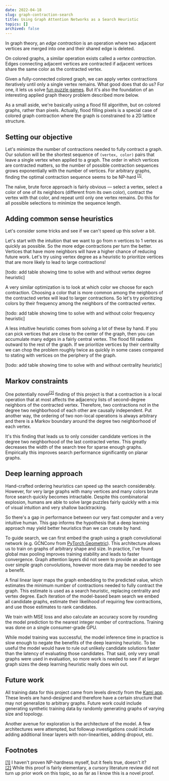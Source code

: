 ```yaml
---
date: 2022-04-18
slug: graph-contraction-search
title: Using Graph Attention Networks as a Search Heuristic
topics: []
archived: false
---
```


In graph theory, an _edge contraction_ is an operation where two adjacent vertices are merged into one and their shared edge is deleted.

<!-- <figure>
  <img src="https://storage.googleapis.com/cgme/projects/images/contraction--03.jpg" width="300">
  <figcaption><strong>Figure 1: </strong>Edge contraction &mdash; The new vertex's neighbors are the union of the neighbors from the original two vertices.</figcaption>
</figure> -->

On colored graphs, a similar operation exists called a _vertex contraction_. Edges connecting adjacent vertices are contracted if adjacent vertices share the same color as the contracted vertex.

<!-- <figure>
  <img src="https://storage.googleapis.com/cgme/projects/images/contraction--03.jpg" width="300">
  <figcaption><strong>Figure 2: </strong>Vertex contraction &mdash; The contacted vertex inherits neighbors from all adjacent vertices of the same color.</figcaption>
</figure> -->

Given a fully-connected colored graph, we can apply vertex contractions iteratively until only a single vertex remains. What good does that do us? For one, it lets us solve [fun puzzle games](https://apps.apple.com/us/app/kami/id710724007). But it's also the foundation of an interesting applied graph theory problem described more below.

<!-- <figure>
  <img src="https://storage.googleapis.com/cgme/projects/images/contraction--03.jpg" width="300">
  <figcaption><strong>Figure 3: </strong>Iterated vertex contraction</figcaption>
</figure>
 -->

As a small aside, we're basically using a flood fill algorithm, but on colored graphs, rather than pixels. Actually, flood filling pixels is a special case of colored graph contraction where the graph is constrained to a 2D lattice structure.

<!-- <figure>
  <img src="https://storage.googleapis.com/cgme/projects/images/contraction--03.jpg" width="300">
  <figcaption><strong>Figure 4: </strong>Pixel flood fill</figcaption>
</figure> -->

## Setting our objective

Let's minimize the number of contractions needed to fully contract a graph. Our solution will be the shortest sequence of `(vertex, color)` pairs that leave a single vertex when applied to a graph. The order in which vertices are contracted matters, so the number of possible contraction sequences grows exponentially with the number of vertices. For arbitrary graphs, finding the optimal contraction sequence seems to be NP-hard <sup id="fnref:fn1"><a href="#fn:fn1">[1]</a></sup>.

The naïve, brute force approach is fairly obvious &mdash; select a vertex, select a color of one of its neighbors (different from its own color), contract the vertex with that color, and repeat until only one vertex remains. Do this for all possible selections to minimize the sequence length.

## Adding common sense heuristics

Let's consider some tricks and see if we can't speed up this solver a bit.

Let's start with the intuition that we want to go from n vertices to 1 vertex as quickly as possible. So the more edge contractions per turn the better. Vertices that have more neighbors will have a higher chance of reducing future work. Let's try using vertex degree as a heuristic to prioritize vertices that are more likely to lead to large contractions!

[todo: add table showing time to solve with and without vertex degree heuristic]

A very similar optimization is to look at which color we choose for each contraction. Choosing a color that is more common among the neighbors of the contracted vertex will lead to larger contractions. So let's try prioritizing colors by their frequency among the neighbors of the contracted vertex.

[todo: add table showing time to solve with and without color frequency heuristic]

A less intuitive heuristic comes from solving a lot of these by hand. If you can pick vertices that are close to the center of the graph, then you can accumulate many edges in a fairly central vertex. The flood fill radiates outward to the rest of the graph. If we prioritize vertices by their centrality we can chop the problem roughly twice as quickly in some cases compared to stating with vertices on the periphery of the graph.

[todo: add table showing time to solve with and without centrality heuristic]

## Markov constraints

One potentially novel<sup id="fnref:fn2"><a href="#fn:fn2">[2]</a></sup> finding of this project is that a contraction is a local operation that at most affects the adjacency lists of second-degree neighbors of the contracted vertex. Therefore, two contractions not in the degree two neighborhood of each other are causally independent. Put another way, the ordering of two non-local operations is always arbitrary and there is a Markov boundary around the degree two neighborhood of each vertex.

It's this finding that leads us to only consider candidate vertices in the degree two neighborhood of the last contracted vertex. This greatly decreases the width of the search tree for sparse enough graphs. Empirically this improves search performance significantly on planar graphs.

## Deep learning approach

Hand-crafted ordering heuristics can speed up the search considerably. However, for very large graphs with many vertices and many colors brute force search quickly becomes intractable. Despite this combinatorial explosion, humans are able to solve large puzzles fairly quickly with a mix of visual intuition and very shallow backtracking.

So there's a gap in performance between our very fast computer and a very intuitive human. This gap informs the hypothesis that a deep learning approach may yield better heuristics than we can create by hand.

To guide search, we can first embed the graph using a graph convolutional network (e.g. GCNConv from [PyTorch Geometric](https://pytorch-geometric.readthedocs.io/)). This architecture allows us to train on graphs of arbitrary shape and size. In practice, I've found global max pooling improves training stability and leads to faster convergence. Graph attention layers did not seem to provide an advantage over simple graph convolutions, however more data may be needed to see a benefit.

A final linear layer maps the graph embedding to the predicted value, which estimates the minimum number of contractions needed to fully contract the graph. This estimate is used as a search heuristic, replacing centrality and vertex degree. Each iteration of the model-based beam search we embed all candidate graphs, estimate their likelihood of requiring few contractions, and use those estimates to rank candidates.

We train with MSE loss and also calculate an accuracy score by rounding the model prediction to the nearest integer number of contractions. Training was done on a single consumer-grade GPU.

<!-- <figure>
  <img src="https://storage.googleapis.com/cgme/projects/images/contraction--04.jpg" width="300">
  <figcaption><strong>Figure 5: </strong>Training curve &mdash; The model shows above random chance performance on predicting the number of contractions needed for a given graph.</figcaption>
</figure> -->

While model training was successful, the model inference time in practice is slow enough to negate the benefits of the deep learning heuristic. To be useful the model would have to rule out unlikely candidate solutions faster than the latency of evaluating those candidates. That said, only very small graphs were used in evaluation, so more work is needed to see if at larger graph sizes the deep learning heuristic really does win out.

## Future work

All training data for this project came from levels directly from the [Kami app](https://apps.apple.com/us/app/kami/id710724007). These levels are hand-designed and therefore have a certain structure that may not generalize to arbitrary graphs. Future work could include generating synthetic training data by randomly generating graphs of varying size and topology.

Another avenue for exploration is the architecture of the model. A few architectures were attempted, but followup investigations could include adding additional linear layers with non-linearities, adding dropout, etc.

## Footnotes

<div id="fn:fn1">
  <a href="#fnref:fn1">[1]</a>
  <span>I haven't proven NP-hardness myself, but it feels true, doesn't it?</span>
</div>

<div id="fn:fn2">
  <a href="#fnref:fn2">[2]</a>
  <span>While this proof is fairly elementary, a cursory literature review did not turn up prior work on this topic, so as far as I know this is a novel proof.</span>
</div>

